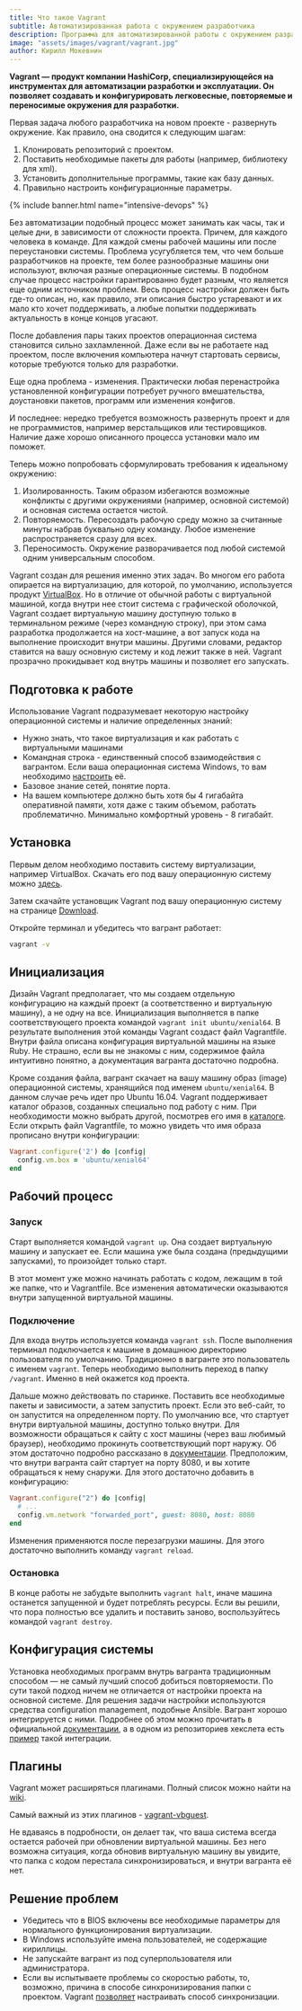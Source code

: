 ```yaml
---
title: Что такое Vagrant
subtitle: Автоматизированная работа с окружением разработчика
description: Программа для автоматизированной работы с окружением разработчика, позволяющая командам любого размера быстро разворачивать одинаковые системы.
image: "assets/images/vagrant/vagrant.jpg"
author: Кирилл Мокевнин
---
```


**Vagrant — продукт компании HashiCorp, специализирующейся на инструментах для автоматизации разработки и эксплуатации. Он позволяет создавать и конфигурировать легковесные, повторяемые и переносимые окружения для разработки.**

Первая задача любого разработчика на новом проекте - развернуть окружение. Как правило, она сводится к следующим шагам:

1. Клонировать репозиторий с проектом.
1. Поставить необходимые пакеты для работы (например, библиотеку для xml).
1. Установить дополнительные программы, такие как базу данных.
1. Правильно настроить конфигурационные параметры.

{% include banner.html name="intensive-devops" %}

Без автоматизации подобный процесс может занимать как часы, так и целые дни, в зависимости от сложности проекта. Причем, для каждого человека в команде. Для каждой смены рабочей машины или после переустановки системы. Проблема усугубляется тем, что чем больше разработчиков на проекте, тем более разнообразные машины они используют, включая разные операционные системы. В подобном случае процесс настройки гарантированно будет разным, что является еще одним источником проблем. Весь процесс настройки должен быть где-то описан, но, как правило, эти описания быстро устаревают и их мало кто хочет поддерживать, а любые попытки поддерживать актуальность в конце концов угасают.

После добавления пары таких проектов операционная система становится сильно захламленной. Даже если вы не работаете над проектом, после включения компьютера начнут стартовать сервисы, которые требуются только для разработки.

Еще одна проблема - изменения. Практически любая перенастройка установленной конфигурации потребует ручного вмешательства, доустановки пакетов, программ или изменения конфигов.

И последнее: нередко требуется возможность развернуть проект и для не программистов, например верстальщиков или тестировщиков. Наличие даже хорошо описанного процесса установки мало им поможет.

Теперь можно попробовать сформулировать требования к идеальному окружению:

1. Изолированность. Таким образом избегаются возможные конфликты с другими окружениями (например, основной системой) и основная система остается чистой.
1. Повторяемость. Пересоздать рабочую среду можно за считанные минуты набрав буквально одну команду. Любое изменение распространяется сразу для всех.
1. Переносимость. Окружение разворачивается под любой системой одним универсальным способом.

Vagrant создан для решения именно этих задач. Во многом его работа опирается на виртуализацию, для которой, по умолчанию, используется продукт [VirtualBox](https://www.virtualbox.org/). Но в отличие от обычной работы с виртуальной машиной, когда внутри нее стоит система с графической оболочкой, Vagrant создает виртуальную машину доступную только в терминальном режиме (через командную строку), при этом сама разработка продолжается на хост-машине, а вот запуск кода на выполнение происходит внутри машины. Другими словами, редактор ставится на вашу основную систему и код лежит также в ней. Vagrant прозрачно прокидывает код внутрь машины и позволяет его запускать.

## Подготовка к работе

Использование Vagrant подразумевает некоторую настройку операционной системы и наличие определенных знаний:

* Нужно знать, что такое виртуализация и как работать с виртуальными машинами
* Командная строка - единственный способ взаимодействия с вагрантом. Если ваша операционная система Windows, то вам необходимо [настроить](https://docs.microsoft.com/en-us/windows/wsl/install-win10) её.
* Базовое знание сетей, понятие порта.
* На вашем компьютере должно быть хотя бы 4 гигабайта оперативной памяти, хотя даже с таким объемом, работать проблематично. Минимально комфортный уровень - 8 гигабайт.

## Установка

Первым делом необходимо поставить систему виртуализации, например VirtualBox. Скачать его под вашу операционную систему можно [здесь](https://www.virtualbox.org/wiki/Downloads).

Затем скачайте установщик Vagrant под вашу операционную систему на странице [Download](https://www.vagrantup.com/downloads.html).

Откройте терминал и убедитесь что вагрант работает:

```sh
vagrant -v
```

## Инициализация

Дизайн Vagrant предполагает, что мы создаем отдельную конфигурацию на каждый проект (а соответственно и виртуальную машину), а не одну на все. Инициализация выполняется в папке соответствующего проекта командой `vagrant init ubuntu/xenial64`. В результате выполнения этой команды Vagrant создаст файл Vagrantfile. Внутри файла описана конфигурация виртуальной машины на языке Ruby. Не страшно, если вы не знакомы с ним, содержимое файла интуитивно понятно, а документация вагранта достаточно подробна.

Кроме создания файла, вагрант скачает на вашу машину образ (image) операционной системы, хранящийся под именем `ubuntu/xenial64`. В данном случае речь идет про Ubuntu 16.04. Vagrant поддерживает каталог образов, созданных специально под работу с ним. При необходимости можно выбрать другой, посмотрев его имя в [каталоге](https://app.vagrantup.com/boxes/search). Если открыть файл Vagrantfile, то можно увидеть что имя образа прописано внутри конфигурации:

```ruby
Vagrant.configure('2') do |config|
  config.vm.box = 'ubuntu/xenial64'
end
```

## Рабочий процесс

### Запуск

Старт выполняется командой `vagrant up`. Она создает виртуальную машину и запускает ее. Если машина уже была создана (предыдущими запусками), то произойдет только старт.

В этот момент уже можно начинать работать с кодом, лежащим в той же папке, что и Vagrantfile. Все изменения автоматически оказываются внутри запущенной виртуальной машины.

### Подключение

Для входа внутрь используется команда `vagrant ssh`. После выполнения терминал подключается к машине в домашнюю директорию пользователя по умолчанию. Традиционно в вагранте это пользователь с именем `vagrant`. Теперь необходимо выполнить переход в папку `/vagrant`. Именно в ней окажется код проекта.

Дальше можно действовать по старинке. Поставить все необходимые пакеты и зависимости, а затем запустить проект. Если это веб-сайт, то он запустится на определенном порту. По умолчанию все, что стартует внутри виртуальной машины, доступно только внутри. Для возможности обращаться к сайту с хост машины (через ваш любимый браузер), необходимо прокинуть соответствующий порт наружу. Об этом достаточно подробно рассказано в [документации](https://www.vagrantup.com/docs/networking/basic_usage.html). Предположим, что внутри вагранта сайт стартует на порту 8080, и вы хотите обращаться к нему снаружи. Для этого достаточно добавить в конфигурацию:

```ruby
Vagrant.configure("2") do |config|
  # ...
  config.vm.network "forwarded_port", guest: 8080, host: 8080
end
```

Изменения применяются после перезагрузки машины. Для этого достаточно выполнить команду `vagrant reload`.

### Остановка

В конце работы не забудьте выполнить `vagrant halt`, иначе машина останется запущенной и будет потреблять ресурсы. Если вы решили, что пора полностью все удалить и поставить заново, воспользуйтесь командой `vagrant destroy`.

## Конфигурация системы

Установка необходимых программ внутрь вагранта традиционным способом — не самый лучший способ добиться повторяемости. По сути такой подход ничем не отличается от настройки проекта на основной системе. Для решения задачи настройки используются средства configuration management, подобные Ansible. Вагрант хорошо интегрируется с ними. Подробнее об этом можно прочитать в официальной [документации](https://www.vagrantup.com/docs/provisioning/), а в одном из репозиториев хекслета есть [пример](https://github.com/hexlet-boilerplates/vagrant-ansible) такой интеграции.

## Плагины

Vagrant может расширяться плагинами. Полный список можно найти на [wiki](https://github.com/hashicorp/vagrant/wiki/Available-Vagrant-Plugins).

Самый важный из этих плагинов - [vagrant-vbguest](https://github.com/dotless-de/vagrant-vbguest).

Не вдаваясь в подробности, он делает так, что ваша система всегда остается рабочей при обновлении виртуальной машины. Без него возможна ситуация, когда обновив виртуальную машину вы увидите, что папка с кодом перестала синхронизироваться, и внутри вагранта её нет.

## Решение проблем

* Убедитесь что в BIOS включены все необходимые параметры для нормального функционирования виртуализации.
* В Windows используйте имена пользователей, не содержащие кириллицы.
* Не запускайте вагрант из под суперпользователя или администратора.
* Если вы испытываете проблемы со скоростью работы, то, возможно, причина в способе синхронизирования папки с проектом. Vagrant [позволяет](https://www.vagrantup.com/docs/synced-folders/) настраивать способ синхронизации.
